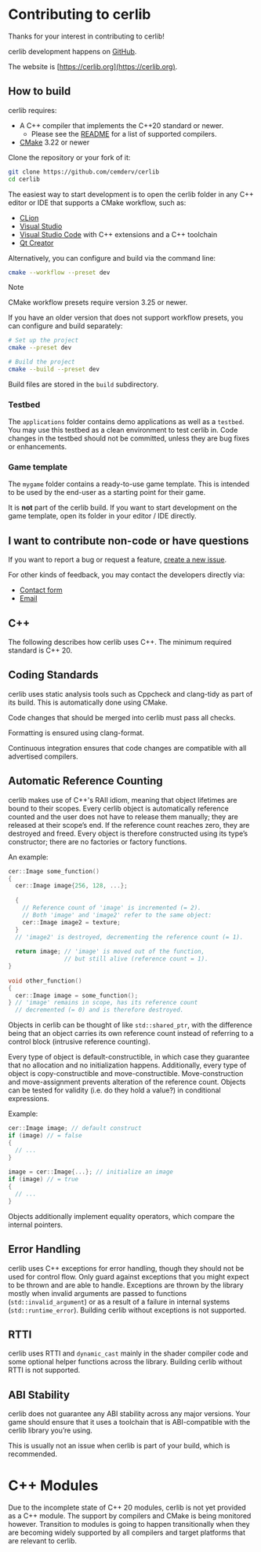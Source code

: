 # Contributing to cerlib

Thanks for your interest in contributing to cerlib!

cerlib development happens on [GitHub](https://github.com/cemderv/cerlib).

The website is [https://cerlib.org](https://cerlib.org).

## How to build

cerlib requires:

- A C++ compiler that implements the C++20 standard or newer.
  - Please see the [README](README.md) for a list of supported compilers.
- [CMake](https://cerlib.org) 3.22 or newer

Clone the repository or your fork of it:

```bash
git clone https://github.com/cemderv/cerlib
cd cerlib
```

The easiest way to start development is to open the cerlib folder in any C++ editor or IDE that
supports a CMake workflow, such as:

- [CLion](https://www.jetbrains.com/clion/)
- [Visual Studio](https://visualstudio.microsoft.com/)
- [Visual Studio Code](https://code.visualstudio.com/) with C++ extensions and a C++ toolchain
- [Qt Creator](https://github.com/qt-creator/qt-creator)

Alternatively, you can configure and build via the command line:

```bash
cmake --workflow --preset dev
```

> [!NOTE]  
> CMake workflow presets require version 3.25 or newer.

If you have an older version that does not support workflow presets,
you can configure and build separately:

```bash
# Set up the project
cmake --preset dev

# Build the project
cmake --build --preset dev
```

Build files are stored in the `build` subdirectory.

### Testbed

The `applications` folder contains demo applications as well as a `testbed`.
You may use this testbed as a clean environment to test cerlib in.
Code changes in the testbed should not be committed, unless they are bug fixes or enhancements.

### Game template

The `mygame` folder contains a ready-to-use game template. This is intended to be used by the end-user
as a starting point for their game.

It is **not** part of the cerlib build. If you want to start development on the game template, open its
folder in your editor / IDE directly.

## I want to contribute non-code or have questions

If you want to report a bug or request a feature, [create a new issue](https://github.com/cemderv/cerlib/issues).

For other kinds of feedback, you may contact the developers directly via:
- [Contact form](https://cerlib.org/contact)
- [Email](mailto:support@cerlib.org) 

## C++

The following describes how cerlib uses C++. The minimum required standard is C++ 20.

## Coding Standards

cerlib uses static analysis tools such as Cppcheck and clang-tidy as part of its build.
This is automatically done using CMake.

Code changes that should be merged into cerlib must pass all checks.

Formatting is ensured using clang-format.

Continuous integration ensures that code changes are compatible with all advertised compilers.

## Automatic Reference Counting

cerlib makes use of C++'s RAII idiom, meaning that object lifetimes are bound to their scopes.
Every cerlib object is automatically reference counted and the user does not have to release
them manually; they are released at their scope’s end. If the reference count reaches zero,
they are destroyed and freed. Every object is therefore constructed using its type’s constructor;
there are no factories or factory functions.

An example:

```cpp
cer::Image some_function()
{
  cer::Image image{256, 128, ...};
 
  {
    // Reference count of 'image' is incremented (= 2).
    // Both 'image' and 'image2' refer to the same object:
    cer::Image image2 = texture;
  }
  // 'image2' is destroyed, decrementing the reference count (= 1).
  
  return image; // 'image' is moved out of the function,
                // but still alive (reference count = 1).
}
 
void other_function()
{
  cer::Image image = some_function();
} // 'image' remains in scope, has its reference count
  // decremented (= 0) and is therefore destroyed.
```

Objects in cerlib can be thought of like `std::shared_ptr`, with the difference being that an object
carries its own reference count instead of referring to a control block (intrusive reference counting).

Every type of object is default-constructible, in which case they guarantee that no allocation and no
initialization happens. Additionally, every type of object is copy-constructible and move-constructible.
Move-construction and move-assignment prevents alteration of the reference count.
Objects can be tested for validity (i.e. do they hold a value?) in conditional expressions.

Example:

```cpp
cer::Image image; // default construct
if (image) // = false
{
  // ...
}
 
image = cer::Image{...}; // initialize an image
if (image) // = true
{
  // ...
}
```

Objects additionally implement equality operators, which compare the internal pointers.

## Error Handling

cerlib uses C++ exceptions for error handling, though they should not be used for control flow.
Only guard against exceptions that you might expect to be thrown and are able to handle.
Exceptions are thrown by the library mostly when invalid arguments are passed to functions (`std::invalid_argument`)
or as a result of a failure in internal systems (`std::runtime_error`).
Building cerlib without exceptions is not supported.

## RTTI

cerlib uses RTTI and `dynamic_cast` mainly in the shader compiler code and some optional helper functions across the
library.
Building cerlib without RTTI is not supported.

## ABI Stability

cerlib does not guarantee any ABI stability across any major versions.
Your game should ensure that it uses a toolchain that is ABI-compatible with the
cerlib library you’re using.

This is usually not an issue when cerlib is part of your build, which is recommended.

# C++ Modules

Due to the incomplete state of C++ 20 modules, cerlib is not yet provided as a C++ module.
The support by compilers and CMake is being monitored however.
Transition to modules is going to happen transitionally when they are becoming widely supported by all compilers and target platforms that are relevant to cerlib.